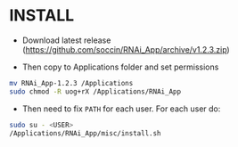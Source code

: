 # INSTALL 

* Download latest release (https://github.com/soccin/RNAi_App/archive/v1.2.3.zip)

* Then copy to Applications folder and set permissions

```bash
mv RNAi_App-1.2.3 /Applications
sudo chmod -R uog+rX /Applications/RNAi_App
```

* Then need to fix `PATH` for each user. For each user do:

```bash
sudo su - <USER>
/Applications/RNAi_App/misc/install.sh
```

